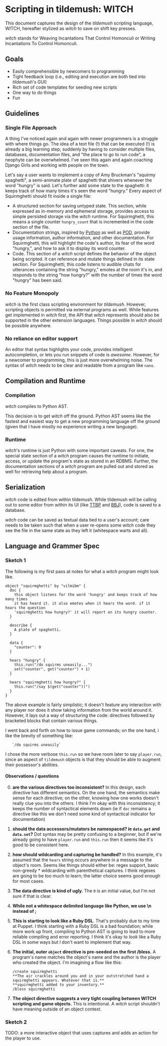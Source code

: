 # Scripting in tildemush: WITCH

This document captures the design of the _tildemush_ scripting language, WITCH,
hereafter stylized as _witch_ to save on shift key presses.

_witch_ stands for Weaving Incantations That Control Homonculi or Writing
Incantations To Control Homonculi.

## Goals

- Easily comprehensible by newcomers to programming
- Tight feedback loop (i.e., editing and execution are both tied into _tildemush_'s GUI)
- Rich set of code templates for seeding new scripts
- One way to do things
- Fun

## Guidelines

### Single File Approach

A thing I've noticed again and again with newer programmers is a struggle with
where things go. The idea of a text file (!) that can be executed (!) is already
a big learning step; suddenly by having to consider multiple files, databases,
documentation files, and "the place to go to run code", a neophyte can be
overwhelmed. I've seen this again and again coaching Django Girls and working
with people on the town.

Let's say a user wants to implement a copy of Amy Bruckman's "squirmy
spaghetti", a semi-animate plate of spaghetti that shivers whenever the word
"hungry" is said. Let's further add some state to the spaghetti: it keeps track
of how many times it's seen the word "hungry." Every aspect of Squirmghetti
should fit inside a single file:

- A structured section for saving untyped state. This section, while expressed
  as in-memory and ephemeral storage, provides access to simple persisted
  storage via the _witch_ runtime. For Squirmghetti, this means a single counter
  `hungry_count` that is incremented in the code section of the file.
- Documentation strings, inspired by
  [Python](https://en.wikipedia.org/wiki/Docstring) as well as
  [POD](http://perldoc.perl.org/perlpod.html), provide usage information, author
  information, and other documentation. For Squirmghetti, this will highlight
  the code's author, its fear of the word "hungry,", and how to ask it to
  display its word counter.
- Code. This section of a _witch_ script defines the behavior of the object
  being scripted. It can reference and mutate things defined in its state
  section. For Squirmghetti, this code listens to audible chats for utterances
  containing the string "hungry," emotes at the room it's in, and responds to
  the string "how hungry?" with the number of times the word "hungry" has been
  said.

### No Feature Monopoly

_witch_ is the first class scripting environment for _tildemush_. However,
scripting objects is permitted via external programs as well. While features get
implemented in _witch_ first, the API that _witch_ represents should also be
supported in the other extension languages. Things possible in _witch_ should be
possible anywhere.

### No reliance on editor support

An editor that syntax highlights your code, provides intelligent autocompletion,
or lets you run snippets of code is _awesome_. However, for a newcomer to
programming, this is just more overwhelming noise. The syntax of _witch_ needs
to be clear and readable from a program like `nano`.

## Compilation and Runtime

### Compilation

_witch_ compiles to Python AST.

This decision is to get _witch_ off the ground. Python AST seems like the
fastest and easiest way to get a new programming language off the ground (given
that I have mostly no experience writing a new language).

### Runtime

_witch_'s runtime is just Python with some important caveats. For one, the
special state section of a _witch_ program causes the runtime to initiate,
access, or update the program's state as stored in an RDBMS. Further, the
documentation sections of a _witch_ program are pulled out and stored as well
for retrieving help about a program.

## Serialization

_witch_ code is edited from within tildemush. While tildemush will be calling
out to some editor from within its UI (like
[TTBP](https://github.com/modgethanc/ttbp) and
[BBJ](https://github.com/tildetown/bbj)), code is saved to a database.

_witch_ code can be saved as textual data tied to a user's account; care needs
to be taken such that when a user re-opens some _witch_ code they see the file
in the same state as they left it (whitespace warts and all).

## Language and Grammer Spec

### Sketch 1

The following is my first pass at notes for what a _witch_ program might look
like.

```
object "squirmghetti" by "vilmibm" {
  doc { 
    this object listens for the word 'hungry' and keeps track of how many times 
    it has heard it. it also emotes when it hears the word. if it hears the question  
    'squirmghetti how hungry?' it will report on its hungry counter.
  }
  
  describe {
    A plate of spaghetti.
  }

  data {
    "counter": 0
  }

  hears "hungry" {
    this.run("/do squirms uneasily...")
    set("counter", get("counter") + 1)
  }
  
  hears "squirmghetti how hungry?" {
    this.run("/say $(get("counter"))")
  }
}
```

The above example is fairly simplistic; it doesn't feature any interaction with
any player nor does it show taking information from the world around it.
However, it lays out a way of structuring the code: directives followed by
bracketed blocks that contain various things.

I went back and forth on how to issue game commands; on the one hand, i like the
brevity of something like:

       `/do squirms uneasily`
   
I chose the more verbose `this.run` so we have room later to say `player.run`,
since an aspect of `tildemush` objects is that they should be able to augment
their possessor's abilities.

#### Observations / questions

0. **are the various directives too inconsistent?** In this design, each
   directive has different semantics. On the one hand, the semantics make sense
   for each directive; on the other, knowing how one works doesn't really clue
   you into the others. I think I'm okay with this inconsistency; it keeps the
   number of syntactical elements down (ie if `doc` remains a directive like
   this we don't need some kind of syntactical indicator for documentation)
1. **should the data accessors/mutators be namespaced? ie `data.get` and
   `data.set`?** Dot syntax may be pretty confusing to a beginner, but if we're
   already going to have `player.run` and `this.run` then it seems like it's
   good to be consistent here.
2. **how should wildcarding and capturing be handled?** In this example, it's
   assumed that the `hears` string occurs anywhere in a message to the object's
   room. Seems like things should either be: regex support, basic non-greedy \*
   wildcarding with parenthetical captures. I think regexes are going to be too
   much to learn; the latter choice seems good enough for most cases.
3. **The data directive is kind of ugly.** The `0` is an initial value, but I'm
   not sure if that is clear.
4. **While not a whitespace delimited language like Python, we use \n instead of ;**
5. **This is starting to look like a Ruby DSL**. That's probably due to my time
   at Puppet. I think starting with a Ruby DSL is a bad foundation; while more
   work up front, compiling to Python AST is going to lead to more reliable
   compiling and error reporting. I think it's okay to _look_ like a Ruby DSL in
   some ways but I don't want to implement that way.
6. **The initial, outer `object` directive is pre-seeded on the first /bless.** A
   program's name matches the object's name and the author is the player who
   created the object. I'm imagining a flow like this:
   
       /create squirmghetti
       **The air crackles around you and in your outstretched hand a squirmghetti appears. Whatever that is.**
       **squirmghetti added to your inventory.**
       /bless squirmghetti
7. **The object directive suggests a very tight coupling between WITCH scripting
   and game objects.** This is intentional. A _witch_ script shouldn't have
   meaning outside of an object context.
   
### Sketch 2

TODO: a more interactive object that uses captures and adds an action for the player to use.
